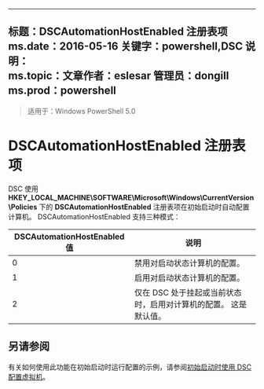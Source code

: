 
---
标题：DSCAutomationHostEnabled 注册表项 ms.date：2016-05-16 关键字：powershell,DSC 说明：  
ms.topic：文章作者：eslesar 管理员：dongill ms.prod：powershell
---

>适用于：Windows PowerShell 5.0

# <a name="dscautomationhostenabled-registry-key"></a>DSCAutomationHostEnabled 注册表项

DSC 使用 **HKEY_LOCAL_MACHINE\SOFTWARE\Microsoft\Windows\CurrentVersion\Policies** 下的 **DSCAutomationHostEnabled** 注册表项在初始启动时自动配置计算机。
DSCAutomationHostEnabled 支持三种模式：

|  DSCAutomationHostEnabled 值  |  说明   | 
|---|---| 
0 | 禁用对启动状态计算机的配置。 |
1 | 启用对启动状态计算机的配置。 |
2 | 仅在 DSC 处于挂起或当前状态时，启用对计算机的配置。 这是默认值。 |

## <a name="see-also"></a>另请参阅

有关如何使用此功能在初始启动时运行配置的示例，请参阅[初始启动时使用 DSC 配置虚拟机](bootstrapDsc.md)。


